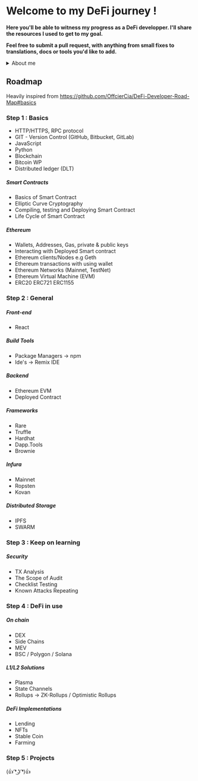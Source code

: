 # Welcome to my DeFi journey !
**Here you'll be able to witness my progress as a DeFi developper. I'll share the resources I used to get to my goal.**

**Feel free to submit a pull request, with anything from small fixes to translations, docs or tools you'd like to add.**






<details>
<summary>About me</summary>
<br />

I live in France and Belgium. 3 years of experience as a web2 front-end dev.

</details>


## Roadmap
Heavily inspired from https://github.com/OffcierCia/DeFi-Developer-Road-Map#basics

### Step 1 : Basics

- HTTP/HTTPS, RPC protocol
- GIT - Version Control (GitHub, Bitbucket, GitLab)
- JavaScript
- Python
- Blockchain
- Bitcoin WP
- Distributed ledger (DLT)


##### Smart Contracts
- Basics of Smart Contract
- Elliptic Curve Cryptography
- Compiling, testing and Deploying Smart Contract
- Life Cycle of Smart Contract


##### Ethereum
-  Wallets, Addresses, Gas, private & public keys
- Interacting with Deployed Smart contract
- Ethereum clients/Nodes e.g Geth
- Ethereum transactions with using wallet
- Ethereum Networks (Mainnet, TestNet)
- Ethereum Virtual Machine (EVM)
- ERC20 ERC721 ERC1155

### Step 2 : General

##### Front-end

- React

##### Build Tools

- Package Managers -> npm
- Ide's -> Remix IDE

##### Backend

- Ethereum EVM
- Deployed Contract

##### Frameworks

- Rare
- Truffle
- Hardhat
- Dapp.Tools
- Brownie

##### Infura

- Mainnet
- Ropsten
- Kovan

##### Distributed Storage

- IPFS
- SWARM

### Step 3 : Keep on learning

##### Security

- TX Analysis
- The Scope of Audit
- Checklist Testing
- Known Attacks Repeating

### Step 4 : DeFi in use

##### On chain

- DEX
- Side Chains
- MEV
- BSC / Polygon / Solana

##### L1/L2 Solutions

- Plasma
- State Channels
- Rollups -> ZK-Rollups / Optimistic Rollups

##### DeFi Implementations

- Lending
- NFTs
- Stable Coin
- Farming

### Step 5 : Projects




(👍 ͡❛ ͜ʖ ͡❛)👍
